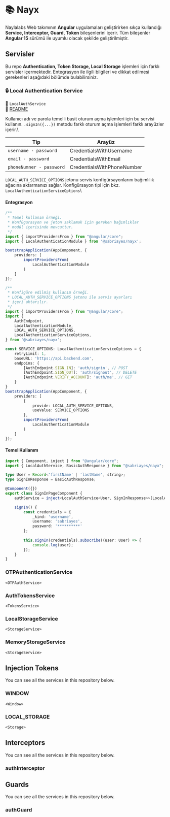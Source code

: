 # 📚 Nayx
Naylalabs Web takımının **Angular** uygulamaları geliştirirken sıkça kullandığı
**Service, Interceptor, Guard, Token** bileşenlerini içerir. 
Tüm bileşenler **Angular 15** sürümü ile uyumlu olacak şekilde geliştirilmiştir.

## Servisler
Bu repo **Authentication, Token Storage, Local Storage** işlemleri için 
farklı servisler içermektedir. Entegrasyon ile ilgili bilgileri ve dikkat edilmesi 
gerekenleri aşağıdaki bölümde bulabilirsiniz.

### 🔒 Local Authentication Service

👻 `LocalAuthService`\
📒 [README](https://github.com/sabriayes/nayx/tree/main/projects/nayx/src/lib/local-auth/README.md)

Kullanıcı adı ve parola temelli basit oturum açma işlemleri için bu servisi 
kullanın. `.signIn({...})` metodu farklı oturum açma işlemleri farklı arayüzler
içerir.\

| Tip                      | Arayüz                     |
|--------------------------|----------------------------|
| `username - password`    | CredentialsWithUsername    |
| `email - password`       | CredentialsWithEmail       |
| `phoneNumner - password` | CredentialsWithPhoneNumber |

`LOCAL_AUTH_SERVICE_OPTIONS` jetonu servis konfigürsayonlarını bağımlılık ağacına
aktarmanızı sağlar. Konfigürsayon tipi için bkz. `LocalAuthenticationServiceOptions`\

#### Entegrasyon

```ts
/**
 * Temel kullanım örneği. 
 * Konfügurasyon ve jeton saklamak için gereken bağımlıklar 
 * modül içerisinde mevcuttur.
 */
import { importProvidersFrom } from "@angular/core";
import { LocalAuthenticationModule } from '@sabriayes/nayx';

bootstrapApplication(AppComponent, {
    providers: [
        importProvidersFrom(
            LocalAuthenticationModule
        )
    ]
});
```

```ts
/**
 * Konfigüre edilmiş kullanım örneği. 
 * LOCAL_AUTH_SERVICE_OPTIONS jetonu ile servis ayarları 
 * içeri aktarılır.
 */
import { importProvidersFrom } from "@angular/core";
import {
    AuthEndpoint,
    LocalAuthenticationModule,
    LOCAL_AUTH_SERVICE_OPTIONS,
    LocalAuthenticationServiceOptions,
} from '@sabriayes/nayx';

const SERVICE_OPTIONS: LocalAuthenticationServiceOptions = {
    retryLimit: 1,
    baseURL: 'https://api.backend.com',
    endpoins: {
        [AuthEndpoint.SIGN_IN]: 'auth/signin', // POST
        [AuthEndpoint.SIGN_OUT]: 'auth/signout', // DELETE
        [AuthEndpoint.VERIFY_ACCOUNT]: 'auth/me', // GET
    }
}
bootstrapApplication(AppComponent, {
    providers: [
        {
            provide: LOCAL_AUTH_SERVICE_OPTIONS,
            useValue: SERVICE_OPTIONS
        },
        importProvidersFrom(
            LocalAuthenticationModule
        )
    ]
});
```

#### Temel Kullanım

```ts
import { Component, inject } from "@angular/core";
import { LocalAuthService, BasicAuthResponse } from "@sabriayes/nayx";

type User = Record<'firstName' | 'lastName', string>;
type SignInResponse = BasicAuthResponse;

@Component({})
export class SignInPageComponent {
    authService = inject<LocalAuthService<User, SignInResponse>>(LocalAuthService);

    signIn() {
        const credentials = {
            _kind: 'username',
            username: 'sabriayes',
            password: '**********'
        };
        
        this.signIn(credentials).subscribe((user: User) => {
            console.log(user);
        });
    }
}
```

### OTPAuthenticationService 
`<OTPAuthService>`

### AuthTokensService
`<TokensService>`

### LocalStorageService
`<StorageService>`

### MemoryStorageService
`<StorageService>`

## Injection Tokens
You can see all the services in this repository below.

### WINDOW
`<Window>`

### LOCAL_STORAGE
`<Storage>`

## Interceptors
You can see all the services in this repository below.

### authInterceptor

## Guards
You can see all the services in this repository below.

### authGuard